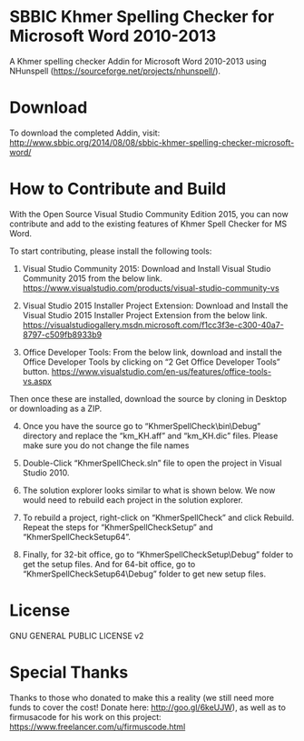 SBBIC Khmer Spelling Checker for Microsoft Word 2010-2013
=========================================================

A Khmer spelling checker Addin for Microsoft Word 2010-2013 using NHunspell (https://sourceforge.net/projects/nhunspell/).

Download
========
To download the completed Addin, visit: http://www.sbbic.org/2014/08/08/sbbic-khmer-spelling-checker-microsoft-word/

How to Contribute and Build
==============
With the Open Source Visual Studio Community Edition 2015, you can now contribute and add to the existing features of Khmer Spell Checker for MS Word.

To start contributing, please install the following tools:

1. Visual Studio Community 2015: Download and Install Visual Studio Community 2015 from the below link. https://www.visualstudio.com/products/visual-studio-community-vs

2. Visual Studio 2015 Installer Project Extension: Download and Install the Visual Studio 2015 Installer Project Extension from the below link. https://visualstudiogallery.msdn.microsoft.com/f1cc3f3e-c300-40a7-8797-c509fb8933b9

3. Office Developer Tools: From the below link, download and install the Office Developer Tools by clicking on “2 Get Office Developer Tools” button. https://www.visualstudio.com/en-us/features/office-tools-vs.aspx

Then once these are installed, download the source by cloning in Desktop or downloading as a ZIP.

4. Once you have the source go to “KhmerSpellCheck\bin\Debug” directory and replace the “km_KH.aff” and “km_KH.dic” files. Please make sure you do not change the file names

5. Double-Click “KhmerSpellCheck.sln” file to open the project in Visual Studio 2010.

6. The solution explorer looks similar to what is shown below. We now would need to rebuild each project in the solution explorer.

7. To rebuild a project, right-click on “KhmerSpellCheck” and click Rebuild. Repeat the steps for “KhmerSpellCheckSetup” and “KhmerSpellCheckSetup64”.

8. Finally, for 32-bit office, go to “KhmerSpellCheckSetup\Debug” folder to get the setup files. And for 64-bit office, go to “KhmerSpellCheckSetup64\Debug” folder to get new setup files.

License
=======
GNU GENERAL PUBLIC LICENSE v2

Special Thanks
==============
Thanks to those who donated to make this a reality (we still need more funds to cover the cost! Donate here: http://goo.gl/6keUJW), as well as to firmusacode for his work on this project: https://www.freelancer.com/u/firmuscode.html
